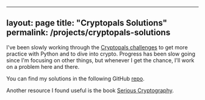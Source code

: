 
---
layout: page
title:  "Cryptopals Solutions"
permalink: /projects/cryptopals-solutions
---

I've been slowly working through the [Cryptopals challenges](https://cryptopals.com/) to get more practice with Python and to dive into crypto. Progress has been slow going since I'm focusing on other things, but whenever I get the chance, I'll work on a problem here and there.

You can find my solutions in the following GitHub [repo](https://github.com/dylannakahodo/cryptopals).

Another resource I found useful is the book [Serious Cryptography](https://nostarch.com/seriouscrypto).